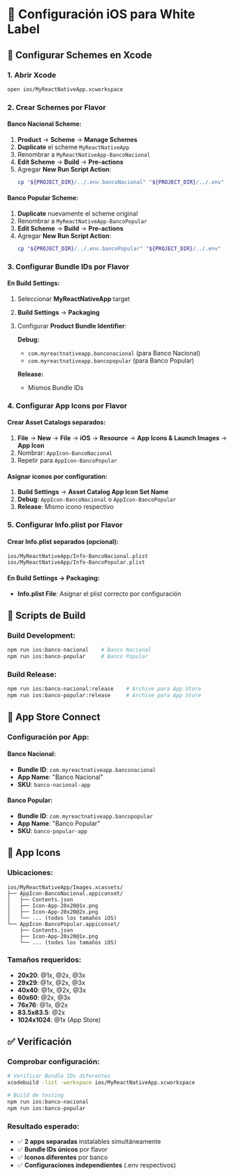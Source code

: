 # 🍎 Configuración iOS para White Label

## 📱 Configurar Schemes en Xcode

### 1. Abrir Xcode
```bash
open ios/MyReactNativeApp.xcworkspace
```

### 2. Crear Schemes por Flavor

#### Banco Nacional Scheme:
1. **Product** → **Scheme** → **Manage Schemes**
2. **Duplicate** el scheme `MyReactNativeApp`
3. Renombrar a `MyReactNativeApp-BancoNacional`
4. **Edit Scheme** → **Build** → **Pre-actions**
5. Agregar **New Run Script Action**:
   ```bash
   cp "${PROJECT_DIR}/../.env.bancoNacional" "${PROJECT_DIR}/../.env"
   ```

#### Banco Popular Scheme:
1. **Duplicate** nuevamente el scheme original
2. Renombrar a `MyReactNativeApp-BancoPopular`
3. **Edit Scheme** → **Build** → **Pre-actions**
4. Agregar **New Run Script Action**:
   ```bash
   cp "${PROJECT_DIR}/../.env.bancoPopular" "${PROJECT_DIR}/../.env"
   ```

### 3. Configurar Bundle IDs por Flavor

#### En Build Settings:
1. Seleccionar **MyReactNativeApp** target
2. **Build Settings** → **Packaging**
3. Configurar **Product Bundle Identifier**:

   **Debug:**
   - `com.myreactnativeapp.banconacional` (para Banco Nacional)
   - `com.myreactnativeapp.bancopopular` (para Banco Popular)

   **Release:**
   - Mismos Bundle IDs

### 4. Configurar App Icons por Flavor

#### Crear Asset Catalogs separados:
1. **File** → **New** → **File** → **iOS** → **Resource** → **App Icons & Launch Images** → **App Icon**
2. Nombrar: `AppIcon-BancoNacional`
3. Repetir para `AppIcon-BancoPopular`

#### Asignar iconos por configuration:
1. **Build Settings** → **Asset Catalog App Icon Set Name**
2. **Debug**: `AppIcon-BancoNacional` o `AppIcon-BancoPopular`
3. **Release**: Mismo icono respectivo

### 5. Configurar Info.plist por Flavor

#### Crear Info.plist separados (opcional):
```
ios/MyReactNativeApp/Info-BancoNacional.plist
ios/MyReactNativeApp/Info-BancoPopular.plist
```

#### En Build Settings → Packaging:
- **Info.plist File**: Asignar el plist correcto por configuración

## 🚀 Scripts de Build

### Build Development:
```bash
npm run ios:banco-nacional    # Banco Nacional
npm run ios:banco-popular     # Banco Popular
```

### Build Release:
```bash
npm run ios:banco-nacional:release    # Archive para App Store
npm run ios:banco-popular:release     # Archive para App Store
```

## 📱 App Store Connect

### Configuración por App:

#### Banco Nacional:
- **Bundle ID**: `com.myreactnativeapp.banconacional`
- **App Name**: "Banco Nacional"
- **SKU**: `banco-nacional-app`

#### Banco Popular:
- **Bundle ID**: `com.myreactnativeapp.bancopopular`
- **App Name**: "Banco Popular"  
- **SKU**: `banco-popular-app`

## 🎨 App Icons

### Ubicaciones:
```
ios/MyReactNativeApp/Images.xcassets/
├── AppIcon-BancoNacional.appiconset/
│   ├── Contents.json
│   ├── Icon-App-20x20@1x.png
│   ├── Icon-App-20x20@2x.png
│   └── ... (todos los tamaños iOS)
└── AppIcon-BancoPopular.appiconset/
    ├── Contents.json
    ├── Icon-App-20x20@1x.png
    └── ... (todos los tamaños iOS)
```

### Tamaños requeridos:
- **20x20**: @1x, @2x, @3x
- **29x29**: @1x, @2x, @3x  
- **40x40**: @1x, @2x, @3x
- **60x60**: @2x, @3x
- **76x76**: @1x, @2x
- **83.5x83.5**: @2x
- **1024x1024**: @1x (App Store)

## ✅ Verificación

### Comprobar configuración:
```bash
# Verificar Bundle IDs diferentes
xcodebuild -list -workspace ios/MyReactNativeApp.xcworkspace

# Build de testing
npm run ios:banco-nacional
npm run ios:banco-popular
```

### Resultado esperado:
- ✅ **2 apps separadas** instalables simultáneamente
- ✅ **Bundle IDs únicos** por flavor
- ✅ **Iconos diferentes** por banco
- ✅ **Configuraciones independientes** (.env respectivos)